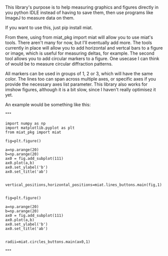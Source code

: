 This library's purpose is to help measuring graphics and figures directly in you python IDLE instead of having to save them, then use programs like ImageJ to measure data on them. 

If you want to use this, just pip install miat.

From there, using from miat_pkg import miat will allow you to use miat's tools. There aren't many for now, but I'll eventually add more. The tools currently in place will allow you to add horizontal and vertcal bars to a figure or image, which is useful for measuring deltas, for example. The second tool allows you to add circular markers to a figure. One usecase I can think of would be to measure circular diffraction patterns.

All markers can be used in groups of 1, 2 or 3, which will have the same color. The lines too can span across multiple axes, or specific axes if you provide the necessary axes list parameter. This library also works for imshow figures, although it is a bit slow, since I haven't really optimisez it yet.


An example would be something like this:


"""

	import numpy as np
	import matplotlib.pyplot as plt
	from miat_pkg import miat

	fig=plt.figure()

	a=np.arange(20)
	b=np.arange(20)
	ax0 = fig.add_subplot(111)
	ax0.plot(a,b)
	ax0.set_ylabel('b')
	ax0.set_title('ab')


	vertical_positions,horizontal_positions=miat.lines_buttons.main(fig,1)


	fig=plt.figure()

	a=np.arange(20)
	b=np.arange(20)
	ax0 = fig.add_subplot(111)
	ax0.plot(a,b)
	ax0.set_ylabel('b')
	ax0.set_title('ab')


	radii=miat.circles_buttons.main(ax0,1)
"""